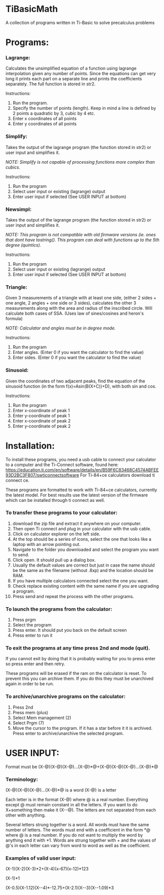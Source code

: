 # TiBasicMath
A collection of programs written in Ti-Basic to solve precalculus problems

# Programs:
### Lagrange: 
Calculates the unsimplified equation of a function using lagrange interpolation given any number of points.
Since the equations can get very long it prints each part on a separate line and prints the coefficients separately.
The full function is stored in str2.

Instructions:
1. Run the program.
2. Specify the number of points (length). Keep in mind a line is defined by 2 points a quadratic by 3, cubic by 4 etc.
3. Enter x coordinates of all points
4. Enter y coordinates of all points

### Simplify: 
Takes the output of the lagrange program (the function stored in str2) or user input and simplifies it.

*NOTE: Simplify is not capable of processing functions more complex than cubics.*

Instructions:
1. Run the program
2. Select user input or existing (lagrange) output
3. Enter user input if selected (See USER INPUT at bottom)

### Newsimpl: 
Takes the output of the lagrange program (the function stored in str2) or user input and simplifies it.

*NOTE: This program is not compatible with old firmware versions (ie. ones that dont have tostring(). This program can deal with functions up to the 5th degree (quintics).*

Instructions:
1. Run the program
2. Select user input or existing (lagrange) output
3. Enter user input if selected (See USER INPUT at bottom)

### Triangle: 
Given 3 measurements of a triangle with at least one side, (either 2 sides + one angle, 2 angles + one side or 3 sides),
calculates the other 3 measurements along with the area and radius of the inscribed circle. Will calculate both cases of SSA.
(Uses law of sines/cosines and heron's formula)

*NOTE: Calculator and angles must be in degree mode.*

Instructions:
1. Run the program
2. Enter angles. (Enter 0 if you want the calculator to find the value)
3. Enter sides. (Enter 0 if you want the calculator to find the value)

### Sinusoid: 
Given the coordinates of two adjacent peaks, find the equation of the sinusoid function (in the form f(x)=Asin(B(X+C))+D), with both sin and cos. 

Instructions:
1. Run the program
2. Enter x-coordinate of peak 1
3. Enter y-coordinate of peak 1
4. Enter x-coordinate of peak 2
5. Enter y-coordinate of peak 2

# Installation:
To install these programs, you need a usb cable to connect your calculator to a computer and the Ti-Connect software,
found here: https://education.ti.com/en/software/details/en/B59F6C83468C4574ABFEE93D2BC3F807/swticonnectsoftware
For Ti-84+ce calculators download ti connect ce.

These programs are formatted to work with Ti-84+ce calculators, currently the latest model. 
For best results use the latest version of the firmware which can be installed through ti connect as well.

### To transfer these programs to your calculator:
1. download the zip file and extract it anywhere on your computer.
2. Then open Ti connect and plug in your calculator with the usb cable.
3. Click on calculator explorer on the left side.
4. At the top should be a series of icons, select the one that looks like a laptop with an arrow pointing out.
5. Navigate to the folder you downloaded and select the program you want to send.
6. Click open. It should pull up a dialog box. 
7. Usually the default values are correct but just in case the name should be the same as the filename (without .8xp) and the location should be RAM. 
8. If you have multiple calculators connected select the one you want.
9. Check replace existing content with the same name if you are upgrading a program.
10. Press send and repeat the process with the other programs.

### To launch the programs from the calculator:
1. Press prgm
2. Select the program
3. Press enter. It should put you back on the default screen
4. Press enter to run it

### To exit the programs at any time press 2nd and mode (quit).
If you cannot exit by doing that it is probably waiting for you to press enter so press enter and then retry.

These programs will be erased if the ram on the calculator is reset. To prevent this you can archive them. If you do this they must be unarchived again in order to be run.

### To archive/unarchive programs on the calculator:
1. Press 2nd
2. Press mem (plus)
3. Select Mem management (2)
3. Select Prgm (7)
4. Move the cursor to the program. If it has a star before it it is archived. Press enter to archive/unarchive the selected program.

# USER INPUT: 
Format must be (X-@)(X-@)(X-@)...(X-@)\*@+(X-@)(X-@)(X-@)...(X-@)\*@
### Terminology: 
(X-@)(X-@)(X-@)...(X-@)\*@ is a word
(X-@) is a letter

Each letter is in the format (X-@) where @ is a real number. Everything except @ must remain constant in all the letters.
If you want to do X+something then make it (X--@). The letters are not separated from each other with anything.

Several letters strung together is a word. All words must have the same number of letters. 
The words must end with a coefficient in the form \*@ where @ is a real number. 
If you do not want to multiply the word by anything end it with \*1. Words are strung together with + and the values of @'s
in each letter can vary from word to word as well as the coefficient.

### Examples of valid user input:
(X-1)(X-2)(X-3)\*2+(X-4)(x-67)(x-12)\*123

(X-1)\*1

(X-0.5)(X-1.12)(X--4)\*-12.75+(X-2.1)(X--3)(X--1.09)\*3
